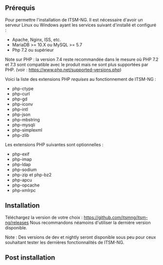 ## Prérequis

Pour permettre l'installation de ITSM-NG. Il est nécessaire d'avoir un serveur Linux ou Windows ayant les services suivant d'installé et configuré : 
* Apache, Nginx, ISS, etc.
* MariaDB >= 10.X ou MySQL >= 5.7
* Php 7.2 ou supérieur

Note sur PHP : la version 7.4 reste recommandée dans le mesure où PHP 7.2 et 7.3 sont compatible avec le produit mais ne sont plus supportées par PHP. (voir : https://www.php.net/supported-versions.php)

Voici la liste des extensions PHP *requises* au fonctionnement de ITSM-NG :
* php-ctype
* php-curl
* php-gd
* php-iconv
* php-intl
* php-json
* php-mbstring
* php-mysqli
* php-simplexml
* php-zlib

Les extensions PHP suivantes sont optionnelles : 
* php-exif 
* php-imap
* php-ldap
* php-sodium
* php-zip et php-bz2
* php-apcu
* php-opcache
* php-xmlrpc

## Installation 

Téléchargez la version de votre choix : https://github.com/itsmng/itsm-ng/releases
Nous recommandons néamoins d'utiliser la dernière version disponible.

Note : Des versions de dev et nightly seront disponible sous peu pour ceux souhaitant tester les dernières fonctionnalités de ITSM-NG.




## Post installation

